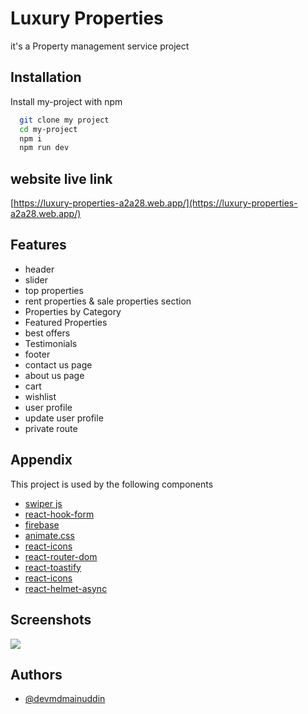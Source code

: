 
# Luxury Properties

it's a Property management service project


## Installation

Install my-project with npm

```bash
  git clone my project
  cd my-project
  npm i
  npm run dev
```
    
## website live link 



[https://luxury-properties-a2a28.web.app/](https://luxury-properties-a2a28.web.app/)


## Features

- header 
- slider
- top properties
- rent properties & sale properties section 
- Properties by Category
- Featured Properties
- best offers
- Testimonials
- footer
- contact us page
- about us page
- cart 
- wishlist
- user profile
- update user profile
- private route

## Appendix

This project is used by the following components 

- [swiper js](https://swiperjs.com/)
- [react-hook-form](https://react-hook-form.com/)
- [firebase ](https://firebase.google.com/)
- [animate.css](https://animate.style/)
- [react-icons](https://react-icons.github.io/react-icons/)
- [react-router-dom](https://reactrouter.com/en/main) 
- [react-toastify](https://www.npmjs.com/package/react-toastify)
- [react-icons](https://react-icons.github.io/react-icons/)
- [react-helmet-async]()


## Screenshots

![](https://i.ibb.co/dKq24vD/Screenshot-2024-04-10-at-23-28-17-Luxury-Properties-Home.png)


## Authors

- [@devmdmainuddin](https://github.com/Devmdmainuddin)